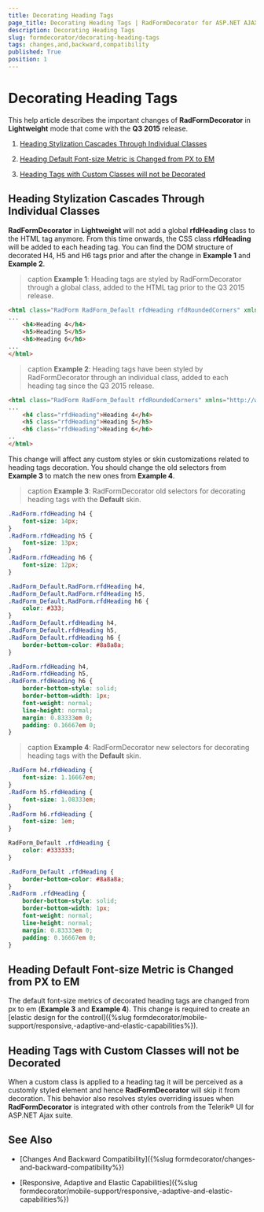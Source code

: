 ```yaml
---
title: Decorating Heading Tags
page_title: Decorating Heading Tags | RadFormDecorator for ASP.NET AJAX Documentation
description: Decorating Heading Tags
slug: formdecorator/decorating-heading-tags
tags: changes,and,backward,compatibility
published: True
position: 1
---
```


# Decorating Heading Tags

This help article describes the important changes of **RadFormDecorator** in **Lightweight** mode that come with the **Q3 2015** release.

1. [Heading Stylization Cascades Through Individual Classes](#heading-stylization-cascades-through-individual-classes)

1. [Heading Default Font-size Metric is Changed from PX to EM](#heading-default-font-size-metric-is-changed-from-px-to-em)

1. [Heading Tags with Custom Classes will not be Decorated](#heading-tags-with-custom-classes-will-not-be-decorated)

## Heading Stylization Cascades Through Individual Classes

**RadFormDecorator** in **Lightweight** will not add a global **rfdHeading** class to the HTML tag anymore. From this time onwards, the CSS class **rfdHeading** will be added to each heading tag. You can find the DOM structure of decorated H4, H5 and H6 tags prior and after the change in **Example 1** and **Example 2**.

>caption **Example 1**: Heading tags are styled by RadFormDecorator through a  global class, added to the HTML tag prior to the Q3 2015 release.

````HTML
<html class="RadForm RadForm_Default rfdHeading rfdRoundedCorners" xmlns="http://www.w3.org/1999/xhtml">
...
	<h4>Heading 4</h4>
	<h5>Heading 5</h5>
	<h6>Heading 6</h6>
...
</html>
````

>caption **Example 2**: Heading tags have been styled by RadFormDecorator through an individual class, added to each heading tag since the Q3 2015 release.

````HTML
<html class="RadForm RadForm_Default rfdRoundedCorners" xmlns="http://www.w3.org/1999/xhtml">
...
	<h4 class="rfdHeading">Heading 4</h4>
	<h5 class="rfdHeading">Heading 5</h5>
	<h6 class="rfdHeading">Heading 6</h6>
..
</html>
````

This change will affect any custom styles or skin customizations related to heading tags decoration. You should change the old selectors from **Example 3** to match the new ones from **Example 4**.

>caption **Example 3**: RadFormDecorator old selectors for decorating heading tags with the **Default** skin.

````CSS
.RadForm.rfdHeading h4 {
    font-size: 14px;
}
.RadForm.rfdHeading h5 {
    font-size: 13px;
}
.RadForm.rfdHeading h6 {
    font-size: 12px;
}

.RadForm_Default.RadForm.rfdHeading h4, 
.RadForm_Default.RadForm.rfdHeading h5, 
.RadForm_Default.RadForm.rfdHeading h6 {
    color: #333;
}
.RadForm_Default.rfdHeading h4, 
.RadForm_Default.rfdHeading h5, 
.RadForm_Default.rfdHeading h6 {
    border-bottom-color: #8a8a8a;
}

.RadForm.rfdHeading h4, 
.RadForm.rfdHeading h5, 
.RadForm.rfdHeading h6 {
    border-bottom-style: solid;
    border-bottom-width: 1px;
    font-weight: normal;
    line-height: normal;
    margin: 0.83333em 0;
    padding: 0.16667em 0;
}
````

>caption **Example 4**: RadFormDecorator new selectors for decorating heading tags with the **Default** skin.

````CSS
.RadForm h4.rfdHeading {
    font-size: 1.16667em;
}
.RadForm h5.rfdHeading {
    font-size: 1.08333em;
}
.RadForm h6.rfdHeading {
    font-size: 1em;
}

RadForm_Default .rfdHeading {
    color: #333333;
}

.RadForm_Default .rfdHeading {
    border-bottom-color: #8a8a8a;
}
.RadForm .rfdHeading {
    border-bottom-style: solid;
    border-bottom-width: 1px;
    font-weight: normal;
    line-height: normal;
    margin: 0.83333em 0;
    padding: 0.16667em 0;
}
````

## Heading Default Font-size Metric is Changed from PX to EM

The default font-size metrics of decorated heading tags are changed from px to em (**Example 3** and **Example 4**). This change is required to create an [elastic design for the control]({%slug formdecorator/mobile-support/responsive,-adaptive-and-elastic-capabilities%}). 

## Heading Tags with Custom Classes will not be Decorated

When a custom class is applied to a heading tag it will be perceived as a customly styled element and hence **RadFormDecorator** will skip it from decoration. This behavior also resolves styles overriding issues when **RadFormDecorator** is integrated with other controls from the Telerik® UI for ASP.NET Ajax suite. 

## See Also

 * [Changes And Backward Compatibility]({%slug formdecorator/changes-and-backward-compatibility%})

 * [Responsive, Adaptive and Elastic Capabilities]({%slug formdecorator/mobile-support/responsive,-adaptive-and-elastic-capabilities%})

